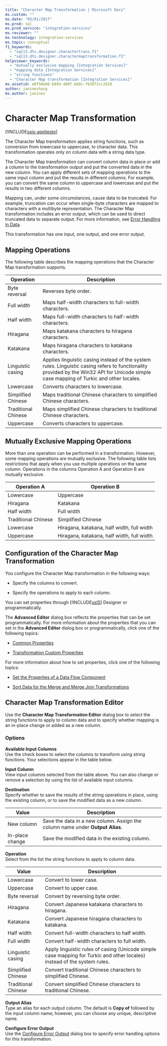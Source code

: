 ```yaml
---
title: "Character Map Transformation | Microsoft Docs"
ms.custom: ""
ms.date: "03/01/2017"
ms.prod: sql
ms.prod_service: "integration-services"
ms.reviewer: ""
ms.technology: integration-services
ms.topic: conceptual
f1_keywords: 
  - "sql13.dts.designer.charactertrans.f1"
  - "sql13.dts.designer.charactermaptransformation.f1"
helpviewer_keywords: 
  - "mutually exclusive mapping [Integration Services]"
  - "mapping data [Integration Services]"
  - "string functions"
  - "Character Map transformation [Integration Services]"
ms.assetid: e0f50eb6-b893-400f-bb8c-fb3072cc2620
author: janinezhang
ms.author: janinez
---
```

# Character Map Transformation

[!INCLUDE[ssis-appliesto](../../../includes/ssis-appliesto-ssvrpluslinux-asdb-asdw-xxx.md)]


  The Character Map transformation applies string functions, such as conversion from lowercase to uppercase, to character data. This transformation operates only on column data with a string data type.  
  
 The Character Map transformation can convert column data in place or add a column to the transformation output and put the converted data in the new column. You can apply different sets of mapping operations to the same input column and put the results in different columns. For example, you can convert the same column to uppercase and lowercase and put the results in two different columns.  
  
 Mapping can, under some circumstances, cause data to be truncated. For example, truncation can occur when single-byte characters are mapped to characters with a multibyte representation. The Character Map transformation includes an error output, which can be used to direct truncated data to separate output. For more information, see [Error Handling in Data](../../../integration-services/data-flow/error-handling-in-data.md).  
  
 This transformation has one input, one output, and one error output.  
  
## Mapping Operations  
 The following table describes the mapping operations that the Character Map transformation supports.  
  
|Operation|Description|  
|---------------|-----------------|  
|Byte reversal|Reverses byte order.|  
|Full width|Maps half-width characters to full-width characters.|  
|Half width|Maps full-width characters to half-width characters.|  
|Hiragana|Maps katakana characters to hiragana characters.|  
|Katakana|Maps hiragana characters to katakana characters.|  
|Linguistic casing|Applies linguistic casing instead of the system rules. Linguistic casing refers to functionality provided by the Win32 API for Unicode simple case mapping of Turkic and other locales.|  
|Lowercase|Converts characters to lowercase.|  
|Simplified Chinese|Maps traditional Chinese characters to simplified Chinese characters.|  
|Traditional Chinese|Maps simplified Chinese characters to traditional Chinese characters.|  
|Uppercase|Converts characters to uppercase.|  
  
## Mutually Exclusive Mapping Operations  
 More than one operation can be performed in a transformation. However, some mapping operations are mutually exclusive. The following table lists restrictions that apply when you use multiple operations on the same column. Operations in the columns Operation A and Operation B are mutually exclusive.  
  
|Operation A|Operation B|  
|-----------------|-----------------|  
|Lowercase|Uppercase|  
|Hiragana|Katakana|  
|Half width|Full width|  
|Traditional Chinese|Simplified Chinese|  
|Lowercase|Hiragana, katakana, half width, full width|  
|Uppercase|Hiragana, katakana, half width, full width|  
  
## Configuration of the Character Map Transformation  
 You configure the Character Map transformation in the following ways:  
  
-   Specify the columns to convert.  
  
-   Specify the operations to apply to each column.  
  
 You can set properties through [!INCLUDE[ssIS](../../../includes/ssis-md.md)] Designer or programmatically.  
  
 The **Advanced Editor** dialog box reflects the properties that can be set programmatically. For more information about the properties that you can set in the **Advanced Editor** dialog box or programmatically, click one of the following topics:  
  
-   [Common Properties](https://msdn.microsoft.com/library/51973502-5cc6-4125-9fce-e60fa1b7b796)  
  
-   [Transformation Custom Properties](../../../integration-services/data-flow/transformations/transformation-custom-properties.md)  
  
 For more information about how to set properties, click one of the following topics:  
  
-   [Set the Properties of a Data Flow Component](../../../integration-services/data-flow/set-the-properties-of-a-data-flow-component.md)  
  
-   [Sort Data for the Merge and Merge Join Transformations](../../../integration-services/data-flow/transformations/sort-data-for-the-merge-and-merge-join-transformations.md)  
  
## Character Map Transformation Editor
  Use the **Character Map Transformation Editor** dialog box to select the string functions to apply to column data and to specify whether mapping is an in-place change or added as a new column.  
  
### Options  
 **Available Input Columns**  
 Use the check boxes to select the columns to transform using string functions. Your selections appear in the table below.  
  
 **Input Column**  
 View input columns selected from the table above. You can also change or remove a selection by using the list of available input columns.  
  
 **Destination**  
 Specify whether to save the results of the string operations in place, using the existing column, or to save the modified data as a new column.  
  
|Value|Description|  
|-----------|-----------------|  
|New column|Save the data in a new column. Assign the column name under **Output Alias**.|  
|In-place change|Save the modified data in the existing column.|  
  
 **Operation**  
 Select from the list the string functions to apply to column data.  
  
|Value|Description|  
|-----------|-----------------|  
|Lowercase|Convert to lower case.|  
|Uppercase|Convert to upper case.|  
|Byte reversal|Convert by reversing byte order.|  
|Hiragana|Convert Japanese katakana characters to hiragana.|  
|Katakana|Convert Japanese hiragana characters to katakana.|  
|Half width|Convert full-width characters to half width.|  
|Full width|Convert half-width characters to full width.|  
|Linguistic casing|Apply linguistic rules of casing (Unicode simple case mapping for Turkic and other locales) instead of the system rules.|  
|Simplified Chinese|Convert traditional Chinese characters to simplified Chinese.|  
|Traditional Chinese|Convert simplified Chinese characters to traditional Chinese.|  
  
 **Output Alias**  
 Type an alias for each output column. The default is **Copy of** followed by the input column name; however, you can choose any unique, descriptive name.  
  
 **Configure Error Output**  
 Use the [Configure Error Output](https://msdn.microsoft.com/library/5f8da390-fab5-44f8-b268-d8fa313ce4b9) dialog box to specify error handling options for this transformation.  
  
  
